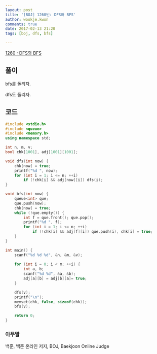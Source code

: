 ```yaml
---
layout: post
title: '[BOJ] 1260번: DFS와 BFS'
author: wookje.kwon
comments: true
date: 2017-02-13 21:20
tags: [boj, dfs, bfs]

---
```


[1260 : DFS와 BFS](https://www.acmicpc.net/problem/1260)

## 풀이

bfs를 돌리자.

dfs도 돌리자.

## 코드

```cpp
#include <stdio.h>
#include <queue>
#include <memory.h>
using namespace std;

int n, m, v;
bool chk[1001], adj[1001][1001];

void dfs(int now) {
	chk[now] = true;
	printf("%d ", now);
	for (int i = 1; i <= n; ++i)
		if (!chk[i] && adj[now][i]) dfs(i);
}

void bfs(int now) {
	queue<int> que;
	que.push(now);
	chk[now] = true;
	while (!que.empty()) {
		int f = que.front(); que.pop();
		printf("%d ", f);
		for (int i = 1; i <= n; ++i)
			if (!chk[i] && adj[f][i]) que.push(i), chk[i] = true;
	}
}

int main() {
	scanf("%d %d %d", &n, &m, &v);
	
	for (int i = 0; i < m; ++i) {
		int a, b;
		scanf("%d %d", &a, &b);
		adj[a][b] = adj[b][a]= true;
	}

	dfs(v);
	printf("\n");
	memset(chk, false, sizeof(chk));
	bfs(v);

	return 0;
}
```

### 아무말  
백준, 백준 온라인 저지, BOJ, Baekjoon Online Judge